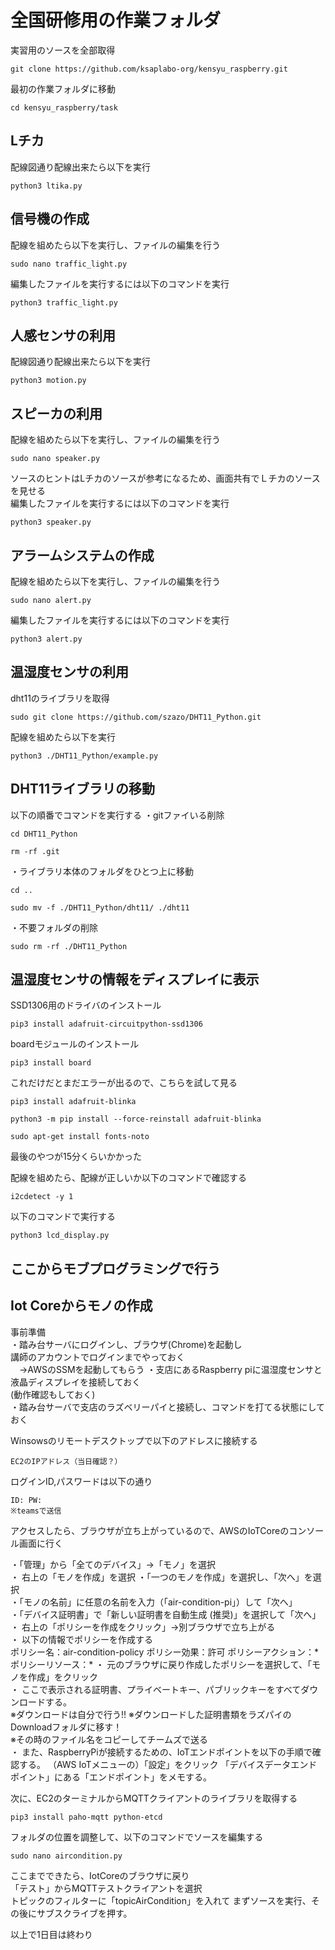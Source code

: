 # 全国研修用の作業フォルダ  

実習用のソースを全部取得  
```
git clone https://github.com/ksaplabo-org/kensyu_raspberry.git  
```  
最初の作業フォルダに移動  
```
cd kensyu_raspberry/task
```

## Lチカ  
配線図通り配線出来たら以下を実行  
```
python3 ltika.py
```

## 信号機の作成  
配線を組めたら以下を実行し、ファイルの編集を行う  
```
sudo nano traffic_light.py
```
編集したファイルを実行するには以下のコマンドを実行  
```
python3 traffic_light.py
```

## 人感センサの利用  
配線図通り配線出来たら以下を実行  
```
python3 motion.py
```

## スピーカの利用  
配線を組めたら以下を実行し、ファイルの編集を行う  
```
sudo nano speaker.py
```
ソースのヒントはLチカのソースが参考になるため、画面共有でＬチカのソースを見せる  
編集したファイルを実行するには以下のコマンドを実行  
```
python3 speaker.py
```

## アラームシステムの作成  
配線を組めたら以下を実行し、ファイルの編集を行う  
```
sudo nano alert.py
```
編集したファイルを実行するには以下のコマンドを実行  
```
python3 alert.py
```

## 温湿度センサの利用  
dht11のライブラリを取得  
```
sudo git clone https://github.com/szazo/DHT11_Python.git
```
配線を組めたら以下を実行  
```
python3 ./DHT11_Python/example.py
```

## DHT11ライブラリの移動
以下の順番でコマンドを実行する
・gitファイいる削除
```
cd DHT11_Python
```
```
rm -rf .git
```
・ライブラリ本体のフォルダをひとつ上に移動
```
cd ..
```
```
sudo mv -f ./DHT11_Python/dht11/ ./dht11
```
・不要フォルダの削除
```
sudo rm -rf ./DHT11_Python
```

## 温湿度センサの情報をディスプレイに表示  

SSD1306用のドライバのインストール  
```
pip3 install adafruit-circuitpython-ssd1306 
```
boardモジュールのインストール  
```
pip3 install board
```
これだけだとまだエラーが出るので、こちらを試して見る  
```
pip3 install adafruit-blinka
```
```
python3 -m pip install --force-reinstall adafruit-blinka
```
```
sudo apt-get install fonts-noto
```
最後のやつが15分くらいかかった

配線を組めたら、配線が正しいか以下のコマンドで確認する  
```
i2cdetect -y 1
```
以下のコマンドで実行する  
```
python3 lcd_display.py
```

## ここからモブプログラミングで行う  
## Iot Coreからモノの作成  
事前準備  
・踏み台サーバにログインし、ブラウザ(Chrome)を起動し  
  講師のアカウントでログインまでやっておく  
　→AWSのSSMを起動してもらう
・支店にあるRaspberry piに温湿度センサと液晶ディスプレイを接続しておく  
  (動作確認もしておく)  
・踏み台サーバで支店のラズベリーパイと接続し、コマンドを打てる状態にしておく  

Winsowsのリモートデスクトップで以下のアドレスに接続する  
```
EC2のIPアドレス（当日確認？）
```
ログインID,パスワードは以下の通り
```
ID: PW:
※teamsで送信  
```
アクセスしたら、ブラウザが立ち上がっているので、AWSのIoTCoreのコンソール画面に行く  

・「管理」から「全てのデバイス」→「モノ」を選択  
・ 右上の「モノを作成」を選択 
・「一つのモノを作成」を選択し、「次へ」を選択   
・「モノの名前」に任意の名前を入力（「air-condition-pi」）して「次へ」  
・「デバイス証明書」で「新しい証明書を自動生成 (推奨)」を選択して「次へ」  
・ 右上の「ポリシーを作成をクリック」→別ブラウザで立ち上がる  
・ 以下の情報でポリシーを作成する  
   ポリシー名：air-condition-policy
   ポリシー効果：許可
   ポリシーアクション：*
   ポリシーリソース：*
・ 元のブラウザに戻り作成したポリシーを選択して、「モノを作成」をクリック  
・ ここで表示される証明書、プライベートキー、パブリックキーをすべてダウンロードする。  
※ダウンロードは自分で行う!!
※ダウンロードした証明書類をラズパイのDownloadフォルダに移す！  
※その時のファイル名をコピーしてチームズで送る  
・ また、RaspberryPiが接続するための、IoTエンドポイントを以下の手順で確認する。
  （AWS IoTメニューの）「設定」をクリック
  「デバイスデータエンドポイント」にある「エンドポイント」をメモする。

次に、EC2のターミナルからMQTTクライアントのライブラリを取得する  
```
pip3 install paho-mqtt python-etcd
```
フォルダの位置を調整して、以下のコマンドでソースを編集する  
```
sudo nano aircondition.py
```

ここまでできたら、IotCoreのブラウザに戻り  
「テスト」からMQTTテストクライアントを選択  
トピックのフィルターに「topicAirCondition」を入れて
まずソースを実行、その後にサブスクライブを押す。

以上で1日目は終わり  
